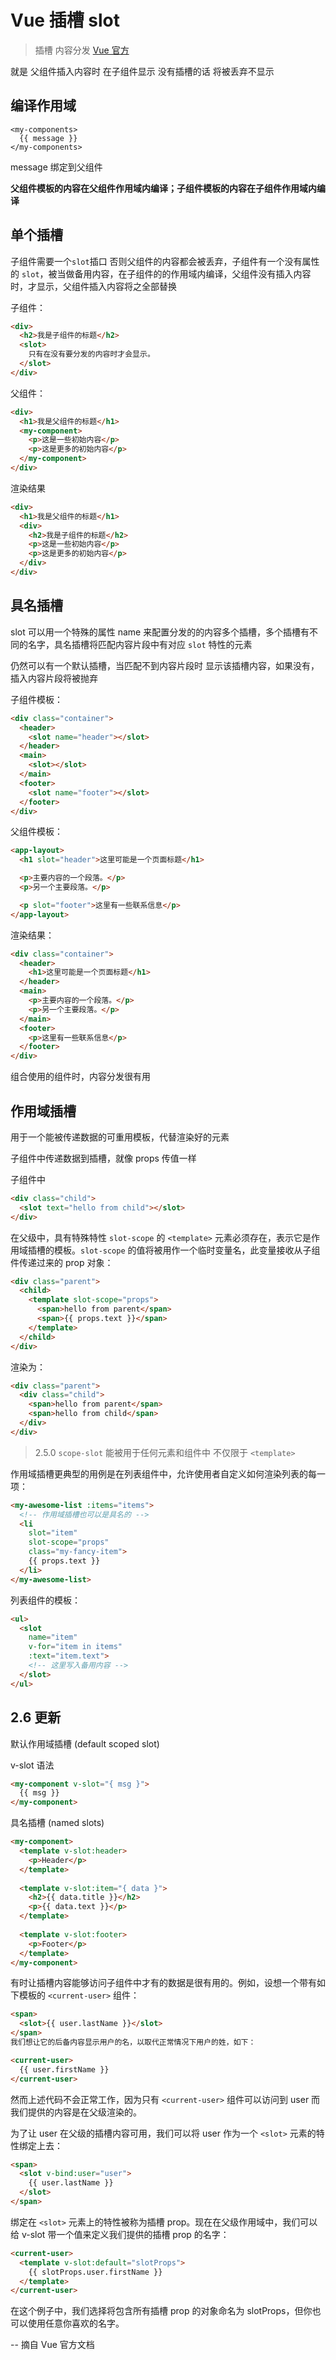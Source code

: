 # Vue 插槽 slot

> 插槽 内容分发 [Vue 官方](https://cn.vuejs.org/v2/guide/components.html#%E4%BD%BF%E7%94%A8%E6%8F%92%E6%A7%BD%E5%88%86%E5%8F%91%E5%86%85%E5%AE%B9)

就是 父组件插入内容时 在子组件显示 没有插槽的话 将被丢弃不显示

## 编译作用域

```vue
<my-components>
  {{ message }}
</my-components>
```

message 绑定到父组件

**父组件模板的内容在父组件作用域内编译；子组件模板的内容在子组件作用域内编译**

## 单个插槽

子组件需要一个`slot`插口 否则父组件的内容都会被丢弃，子组件有一个没有属性的 `slot`，被当做备用内容，在子组件的的作用域内编译，父组件没有插入内容时，才显示，父组件插入内容将之全部替换

子组件：

```html
<div>
  <h2>我是子组件的标题</h2>
  <slot>
    只有在没有要分发的内容时才会显示。
  </slot>
</div>
```

父组件：

```html
<div>
  <h1>我是父组件的标题</h1>
  <my-component>
    <p>这是一些初始内容</p>
    <p>这是更多的初始内容</p>
  </my-component>
</div>
```

渲染结果

```html
<div>
  <h1>我是父组件的标题</h1>
  <div>
    <h2>我是子组件的标题</h2>
    <p>这是一些初始内容</p>
    <p>这是更多的初始内容</p>
  </div>
</div>
```

## 具名插槽

slot 可以用一个特殊的属性 name 来配置分发的的内容多个插槽，多个插槽有不同的名字，具名插槽将匹配内容片段中有对应 `slot` 特性的元素

仍然可以有一个默认插槽，当匹配不到内容片段时 显示该插槽内容，如果没有，插入内容片段将被抛弃

子组件模板：

```html
<div class="container">
  <header>
    <slot name="header"></slot>
  </header>
  <main>
    <slot></slot>
  </main>
  <footer>
    <slot name="footer"></slot>
  </footer>
</div>
```

父组件模板：

```html
<app-layout>
  <h1 slot="header">这里可能是一个页面标题</h1>

  <p>主要内容的一个段落。</p>
  <p>另一个主要段落。</p>

  <p slot="footer">这里有一些联系信息</p>
</app-layout>
```

渲染结果：

```html
<div class="container">
  <header>
    <h1>这里可能是一个页面标题</h1>
  </header>
  <main>
    <p>主要内容的一个段落。</p>
    <p>另一个主要段落。</p>
  </main>
  <footer>
    <p>这里有一些联系信息</p>
  </footer>
</div>
```

组合使用的组件时，内容分发很有用

## 作用域插槽

用于一个能被传递数据的可重用模板，代替渲染好的元素

子组件中传递数据到插槽，就像 props 传值一样

子组件中

```html
<div class="child">
  <slot text="hello from child"></slot>
</div>
```

在父级中，具有特殊特性 `slot-scope` 的 `<template>` 元素必须存在，表示它是作用域插槽的模板。`slot-scope` 的值将被用作一个临时变量名，此变量接收从子组件传递过来的 prop 对象：

```html
<div class="parent">
  <child>
    <template slot-scope="props">
      <span>hello from parent</span>
      <span>{{ props.text }}</span>
    </template>
  </child>
</div>
```

渲染为：

```html
<div class="parent">
  <div class="child">
    <span>hello from parent</span>
    <span>hello from child</span>
  </div>
</div>
```

> 2.5.0  `scope-slot`  能被用于任何元素和组件中 不仅限于 `<template>`

作用域插槽更典型的用例是在列表组件中，允许使用者自定义如何渲染列表的每一项：

```html
<my-awesome-list :items="items">
  <!-- 作用域插槽也可以是具名的 -->
  <li
    slot="item"
    slot-scope="props"
    class="my-fancy-item">
    {{ props.text }}
  </li>
</my-awesome-list>

```

列表组件的模板：

```html
<ul>
  <slot 
    name="item"
    v-for="item in items"
    :text="item.text">
    <!-- 这里写入备用内容 -->
  </slot>
</ul>

```

## 2.6 更新

默认作用域插槽 (default scoped slot)

v-slot 语法

```html
<my-component v-slot="{ msg }">
  {{ msg }}
</my-component>
```

具名插槽 (named slots)

```html
<my-component>
  <template v-slot:header>
    <p>Header</p>
  </template>
  
  <template v-slot:item="{ data }">
    <h2>{{ data.title }}</h2>
    <p>{{ data.text }}</p>
  </template>
  
  <template v-slot:footer>
    <p>Footer</p>
  </template>
</my-component>
```

有时让插槽内容能够访问子组件中才有的数据是很有用的。例如，设想一个带有如下模板的 `<current-user>` 组件：

```html
<span>
  <slot>{{ user.lastName }}</slot>
</span>
我们想让它的后备内容显示用户的名，以取代正常情况下用户的姓，如下：
```

```html
<current-user>
  {{ user.firstName }}
</current-user>
```

然而上述代码不会正常工作，因为只有 `<current-user>` 组件可以访问到 user 而我们提供的内容是在父级渲染的。

为了让 user 在父级的插槽内容可用，我们可以将 user 作为一个 `<slot>` 元素的特性绑定上去：

```html
<span>
  <slot v-bind:user="user">
    {{ user.lastName }}
  </slot>
</span>
```

绑定在 `<slot>` 元素上的特性被称为插槽 prop。现在在父级作用域中，我们可以给 v-slot 带一个值来定义我们提供的插槽 prop 的名字：

```html
<current-user>
  <template v-slot:default="slotProps">
    {{ slotProps.user.firstName }}
  </template>
</current-user>
```

在这个例子中，我们选择将包含所有插槽 prop 的对象命名为 slotProps，但你也可以使用任意你喜欢的名字。

-- 摘自 Vue 官方文档